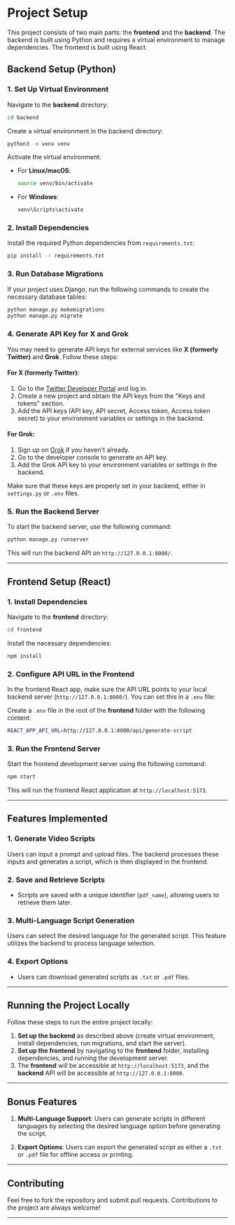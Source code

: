 
# Project Setup

This project consists of two main parts: the **frontend** and the **backend**. The backend is built using Python and requires a virtual environment to manage dependencies. The frontend is built using React.

## **Backend Setup** (Python)

### 1. **Set Up Virtual Environment**

Navigate to the **backend** directory:

```bash
cd backend
```

Create a virtual environment in the backend directory:

```bash
python3 -m venv venv
```

Activate the virtual environment:

- For **Linux/macOS**:

  ```bash
  source venv/bin/activate
  ```

- For **Windows**:

  ```bash
  venv\Scripts\activate
  ```

### 2. **Install Dependencies**

Install the required Python dependencies from `requirements.txt`:

```bash
pip install -r requirements.txt
```

### 3. **Run Database Migrations**

If your project uses Django, run the following commands to create the necessary database tables:

```bash
python manage.py makemigrations
python manage.py migrate
```

### 4. **Generate API Key for X and Grok**

You may need to generate API keys for external services like **X (formerly Twitter)** and **Grok**. Follow these steps:

#### For **X** (formerly Twitter):
1. Go to the [Twitter Developer Portal](https://developer.twitter.com/) and log in.
2. Create a new project and obtain the API keys from the "Keys and tokens" section.
3. Add the API keys (API key, API secret, Access token, Access token secret) to your environment variables or settings in the backend.

#### For **Grok**:
1. Sign up on [Grok](https://www.grok.ai/) if you haven't already.
2. Go to the developer console to generate an API key.
3. Add the Grok API key to your environment variables or settings in the backend.

Make sure that these keys are properly set in your backend, either in `settings.py` or `.env` files.

### 5. **Run the Backend Server**

To start the backend server, use the following command:

```bash
python manage.py runserver
```

This will run the backend API on `http://127.0.0.1:8000/`.

---

## **Frontend Setup** (React)

### 1. **Install Dependencies**

Navigate to the **frontend** directory:

```bash
cd frontend
```

Install the necessary dependencies:

```bash
npm install
```

### 2. **Configure API URL in the Frontend**

In the frontend React app, make sure the API URL points to your local backend server (`http://127.0.0.1:8000/`). You can set this in a `.env` file:

Create a `.env` file in the root of the **frontend** folder with the following content:

```bash
REACT_APP_API_URL=http://127.0.0.1:8000/api/generate-script
```

### 3. **Run the Frontend Server**

Start the frontend development server using the following command:

```bash
npm start
```

This will run the frontend React application at `http://localhost:5173`.

---

## **Features Implemented**

### 1. **Generate Video Scripts**
   Users can input a prompt and upload files. The backend processes these inputs and generates a script, which is then displayed in the frontend.

### 2. **Save and Retrieve Scripts**
   - Scripts are saved with a unique identifier (`pdf_name`), allowing users to retrieve them later.

### 3. **Multi-Language Script Generation**
   Users can select the desired language for the generated script. This feature utilizes the backend to process language selection.

### 4. **Export Options**
   - Users can download generated scripts as `.txt` or `.pdf` files.

---

## **Running the Project Locally**

Follow these steps to run the entire project locally:

1. **Set up the backend** as described above (create virtual environment, install dependencies, run migrations, and start the server).
2. **Set up the frontend** by navigating to the **frontend** folder, installing dependencies, and running the development server.
3. The **frontend** will be accessible at `http://localhost:5173`, and the **backend** API will be accessible at `http://127.0.0.1:8000`.

---

## **Bonus Features**

1. **Multi-Language Support**: Users can generate scripts in different languages by selecting the desired language option before generating the script.
   
2. **Export Options**: Users can export the generated script as either a `.txt` or `.pdf` file for offline access or printing.

---

## **Contributing**

Feel free to fork the repository and submit pull requests. Contributions to the project are always welcome!

---

